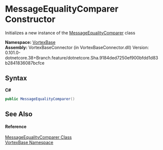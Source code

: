 # MessageEqualityComparer Constructor 
 

Initializes a new instance of the <a href="T_VortexBase_MessageEqualityComparer.md">MessageEqualityComparer</a> class

**Namespace:**&nbsp;<a href="N_VortexBase.md">VortexBase</a><br />**Assembly:**&nbsp;VortexBaseConnector (in VortexBaseConnector.dll) Version: 0.101.0-dotnetcore.38+Branch.feature/dotnetcore.Sha.9184ded7250ef900bfdd1d83b2841836087bcfce

## Syntax

**C#**<br />
``` C#
public MessageEqualityComparer()
```


## See Also


#### Reference
<a href="T_VortexBase_MessageEqualityComparer.md">MessageEqualityComparer Class</a><br /><a href="N_VortexBase.md">VortexBase Namespace</a><br />